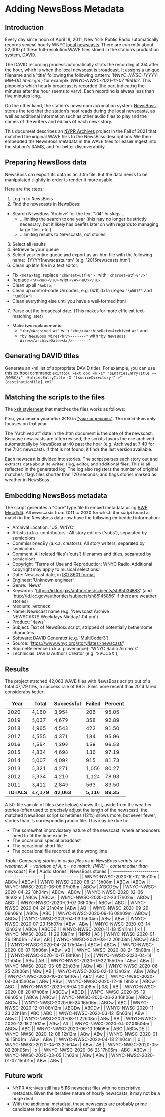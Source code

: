 # Adding NewsBoss Metadata
## Introduction
Every day since noon of April 18, 2011, New York Public Radio automatically records several hourly WNYC [local newscasts](https://www.wnyc.org/story/latest-newscast/). There are currently about 52,000 pf these full-resolution WAVE files stored in the station's production system, [DAVID](https://www.davidsystems.com/).

The DAVID recording process automatically starts the recording at :04 after the hour, which is when the local newscast is broadcast. It assigns a unique filename and a 'title' following the following pattern: *'WNYC-NWSC-[YYYY-MM-DD hhmm]m';* for example *'WNYC-NWSC-2021-11-07 19h11m'.* This pinpoints which hourly broadcast is recorded (the part indicating the minutes after the hour seems to vary). Each recording is always less than five minutes long.

On the other hand, the station's newsroom automation system, [NewsBoss](https://www.newsboss.com/), stores the text that the station's host reads during the local newscasts, as well as additional information such as other audio files to play and the names of the writers and editors of each news story.

This document describes an [NYPR Archives](https://www.wnyc.org/series/archives-preservation) project in the Fall of 2021 that matched the original WAVE files to the NewsBoss descriptions. We then embedded the NewsBoss metadata in the WAVE files for easier ingest into the station's DAMS, and for better discoverability.

## Preparing NewsBoss data
NewsBoss can export its data as an .htm file. But the data needs to be manipulated slightly in order to render it more usable.

Here are the steps:
1. Log in to NewsBoss
2. Find the newscasts in NewsBoss:
  * Search NewsBoss 'Archive' for the text ":04" *in slugs*...
     * ...limiting the search to one year (this may no longer be strictly necessary, but it likely has beefits later on with regards to managing large files, etc.)
     * ...limiting results to Newscasts, not stories
3. Select all results
4. Retrieve to your queue
5. Select your entire queue and export as an .htm file with the following name: '[YYYY]newscasts.htm' (e.g. '2015newscasts.htm')
6. Clean up htm file in a text editor: 
  * Fix ```<meta>``` tag: replace ```'charset=utf-8">'```  with   ```'charset=utf-8"/>'```
  * Replace ```</A><HR></TD>``` with ```</A><HR/></TD>```
  * Clean up all ```'&nbsp;'```   
  * Clean up control-code Unicodes, e.g. 0x1f, 0x1a (regex ```"\u001F"``` and ```"\u001A"```)
  * Clean everything else until you have a well-formed html
7. Parse out the broadcast date. (This makes for more efficient text-matching later) 
  * Make two replacements:
    * ```"<br/>Archived at"``` with ```"<br/><archiveDate>Archived at"``` and 
    * ```"by NewsBoss Wires<br/>-------"``` with ```"by NewsBoss Wires</archiveDate><br/>-------"```
    
## Generating DAVID titles
Generate an xml list of appropriate DAVID titles. For example, you can use this exiftool command:
```exiftool -ext dbx -m -if "$EntriesEntryTitle =~ /NWSC/i" -EntriesEntryTitle -X "[sourceDirectory]" >"[destinationFile].xml"```

## Matching the scripts to the files
The [xslt stylesheet](https://github.com/MarcosSueiro/nypr-archives-ingest-scripts/blob/master/currentTemplates/NewsBossExiftoolDBX2ixml.xsl) that matches the files works as follows:

First, you enter a year after 2010 in ["year to process"](https://github.com/MarcosSueiro/nypr-archives-ingest-scripts/blob/1941c7c0247f85e18c5ed13b14be284fefa0d304/currentTemplates/NewsBossExiftoolDBX2ixml.xsl#L24). The script then only focuses on that year.

The "Archived at" date in the .htm document is the date of the newscast. Because newscasts are often revised, the scripts favors the one archived automatically by NewsBoss at :40 past the hour (e.g. Archived at 7:40 for the 7:04 newscast). If that is not found, it finds the last version available.

Each newscast is divided into stories. The script parses each story out and extracts data about its writer, slug, editor, and additional files. This is all reflected in the generated log. The log also registers the number of original matches; flags files shorter than 120 seconds; and flags stories marked as weather in NewsBoss.

## Embedding NewsBoss metadata
The script generates a "Core" type file to embed metadata using [BWF MetaEdit](https://mediaarea.net/BWFMetaEdit). All newscasts from 2011 to 2020 for which the script found a match in the NewsBoss data now have the following embedded information:

* Archival Location: 'US, WNYC'
* Artists (a.k.a. contributors): All story editors ('subs'), separated by semicolons
* CommissionedBy (a.k.a. creators): All story writers, separated by semicolons
* Comment: All related files' ('cuts') filenames and titles, separated by semicolons
* Copyright: 'Terms of Use and Reproduction: WNYC Radio. Additional copyright may apply to musical selections.'
* Date: Newscast date, in [ISO 8601 format](https://www.iso.org/iso-8601-date-and-time-format.html)
* Engineer: 'Unknown engineer'
* Genre: 'News'
* Keywords: 'https://id.loc.gov/authorities/subjects/sh85034883' (and 'http://id.loc.gov/authorities/subjects/sh85145856' if there are weather stories)
* Medium: 'Aircheck'
* Name: Newscast name (e.g. 'Newscast Archive NEWSCASTS.Weekdays.Midday.1:04 pm')
* Product: 'News'
* Subject: Text of NewsBoss script, stripped of potentially bothersome characters
* Software: DAVID Generator (e.g. 'MultiCoder3')
* Source: 'https://www.wnyc.org/story/latest-newscast/'
* SourceReference (a.k.a. provenance): 'WNYC Radio Aircheck'
* Technician: DAVID Author / Creator (e.g. 'SVCCSX'),

## Results

The project matched 42,063 WAVE files with NewsBoss scripts out of a total 47,179 files, a success rate of 89%. Files more recent than 2014 fared consideraby better:

| Year   | Total  | Successful | Failed | Percent |
| ------ | ------ | ---------- | ------ | ------- |
| 2020   | 4,160  | 3,954      | 206    | 95.05   |
| 2019   | 5,037  | 4,679      | 358    | 92.89   |
| 2018   | 4,965  | 4,543      | 422    | 91.50   |
| 2017   | 4,555  | 4,371      | 184    | 95.96   |
| 2016   | 4,554  | 4,396      | 158    | 96.53   |
| 2015   | 4,834  | 4,698      | 136    | 97.19   |
| 2014   | 5,007  | 4,092      | 915    | 81.73   |
| 2013   | 5,321  | 4,271      | 1,050  | 80.27   |
| 2012   | 5,334  | 4,210      | 1,124  | 78.93   |
| 2011   | 3,412  | 2,849      | 563    | 83.50   |
| **TOTALS** | **47,179** | **42,063**     | **5,116**  | **89.35**   |

A 50-file sample of files (see below) shows that, aside from the weather stories (often used to precisely adjust the length of the newscast), the matched NewsBoss script sometimes (12%) shows more, but never fewer, stories than its corresponding audio file. This may be due to:
*	The somewhat improvisatory nature of the newscast, where announcers need to fill the time exactly
*	The occasional special broadcast
*	The occasional short file
*	The occasional file recorded at the wrong time

*Table: Comparing stories in audio files vs in NewsBoss scripts. 
w = weather; A' = variation of A; x = no match; \[NPR\] = content other than newscast*
| File                        | Audio stories | NewsBoss stories |
| --------------------------- | ------------- | ---------------- |
| WNYC-NWSC-2020-10-02 18h10m | ABCw          | ABCw             |
| WNYC-NWSC-2020-08-21 15h08m | ABCw          | ABCw             |
| WNYC-NWSC-2020-06-08 07h06m | ABCw          | A'BCDEw          |
| WNYC-NWSC-2020-04-22 18h04m | ABCw          | ABCw             |
| WNYC-NWSC-2020-02-06 18h02m | ABCw          | ABCw             |
| WNYC-NWSC-2020-02-23 17h02m | ABCw          | ABC              |
| WNYC-NWSC-2020-09-07 06h09m | ABCw          | ABC              |
| WNYC-NWSC-2020-04-24 21h04m | ABw           | AB               |
| WNYC-NWSC-2020-09-29 09h09m | ABCw          | ABC              |
| WNYC-NWSC-2020-09-16 08h09m | ABCw          | ABCw             |
| WNYC-NWSC-2020-04-03 15h04m | ABw           | ABw              |
| WNYC-NWSC-2020-07-23 15h07m | ABw           | ABw              |
| WNYC-NWSC-2020-03-14 13h03m | ABCw          | ABCDE            |
| WNYC-NWSC-2020-11-18 15h11m |               | x                |
| WNYC-NWSC-2020-11-29 10h11m | \[NPR\]       | AB               |
| WNYC-NWSC-2020-01-26 19h01m | ABw           | AB               |
| WNYC-NWSC-2020-03-12 20h03m | ABCw          | ABC              |
| WNYC-NWSC-2020-04-24 17h04m | ABCw          | ABCw             |
| WNYC-NWSC-2020-06-07 19h06m | ABw           | AB               |
| WNYC-NWSC-2020-08-24 15h08m |               | x                |
| WNYC-NWSC-2020-10-17 18h10m |               | x                |
| WNYC-NWSC-2020-04-14 21h04m | ABw           | AB               |
| WNYC-NWSC-2020-07-22 15h07m | ABw           | ABw              |
| WNYC-NWSC-2020-03-05 22h03m | ABw           | AB               |
| WNYC-NWSC-2020-06-25 22h06m | ABw           | AB               |
| WNYC-NWSC-2020-02-13 13h02m | ABw           | ABw              |
| WNYC-NWSC-2020-10-23 15h10m | ABC           | ABC              |
| WNYC-NWSC-2020-04-08 15h04m | ABw           | ABw              |
| WNYC-NWSC-2020-12-18 18h12m | ABCw          | ABC              |
| WNYC-NWSC-2020-08-04 20h08m | \[:08\]       | AB               |
| WNYC-NWSC-2020-08-20 07h08m | ABCDw         | ABCD             |
| WNYC-NWSC-2020-05-19 09h05m | ABCw          | ABCw             |
| WNYC-NWSC-2020-06-23 16h06m | ABCw          | ABCw             |
| WNYC-NWSC-2020-06-24 16h06m | ABCw          | ABC              |
| WNYC-NWSC-2020-12-01 08h12m | ABCDw         | ABCDw            |
| WNYC-NWSC-2020-11-23 22h11m | ABC           | ABC              |
| WNYC-NWSC-2020-03-12 15h03m | ABw           | ABwC             |
| WNYC-NWSC-2020-08-11 22h08m | ABw           | AB               |
| WNYC-NWSC-2020-12-15 22h12m | ABw           | AB               |
| WNYC-NWSC-2020-04-07 06h04m | ABCw          | ABC              |
| WNYC-NWSC-2020-06-10 19h06m | ABC           | ABCwDE           |
| WNYC-NWSC-2020-12-08 12h12m | ABw           | ABw              |
| WNYC-NWSC-2020-01-16 15h01m | ABw           | ABw              |
| WNYC-NWSC-2020-04-18 21h04m |               | x                |
| WNYC-NWSC-2020-04-13 20h04m | ABw           | AB               |
| WNYC-NWSC-2020-05-02 20h05m |               | x                |
| WNYC-NWSC-2020-06-26 17h06m | ABC           | ABCw             |
| WNYC-NWSC-2020-03-05 15h03m | ABw           | ABw              |
| WNYC-NWSC-2020-01-07 15h01m | ABw           | ABw              |

## Future work
*	NYPR Archives still has 5,116 newscast files with no descriptive metadata. Given the iterative nature of hourly newscasts, it may not be a huge deal
* With the additional metadata, these newscasts are probably prime candidates for additional “aboutness” parsing.
